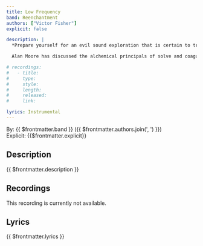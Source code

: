 ```yaml
---
title: Low Frequency
band: Reenchantment
authors: ["Victor Fisher"]
explicit: false

description: |
  *Prepare yourself for an evil sound exploration that is certain to trigger both insanity and enlightenment!*

  Alan Moore has discussed the alchemical principals of solve and coagula in his speeches on magic. These concepts would be referred to as analysis and synthesis today. This sound exploration was created at a time when Victor was primarily interested in the possibilities of analytical thought. It is meant for playing in the background during ritual work.

# recordings:
#   - title: 
#     type: 
#     style: 
#     length: 
#     released: 
#     link: 

lyrics: Instrumental
---
```


By: {{ $frontmatter.band }} ({{ $frontmatter.authors.join(', ') }})  
Explicit: {{$frontmatter.explicit}}

## Description

<vue-markdown>{{ $frontmatter.description }}</vue-markdown>

## Recordings

This recording is currently not available.

## Lyrics

<vue-markdown>{{ $frontmatter.lyrics }}</vue-markdown>
